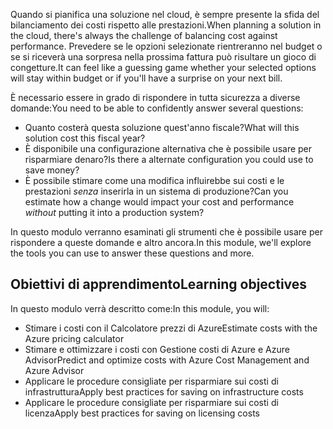 <span data-ttu-id="ea236-101">Quando si pianifica una soluzione nel cloud, è sempre presente la sfida del bilanciamento dei costi rispetto alle prestazioni.</span><span class="sxs-lookup"><span data-stu-id="ea236-101">When planning a solution in the cloud, there's always the challenge of balancing cost against performance.</span></span> <span data-ttu-id="ea236-102">Prevedere se le opzioni selezionate rientreranno nel budget o se si riceverà una sorpresa nella prossima fattura può risultare un gioco di congetture.</span><span class="sxs-lookup"><span data-stu-id="ea236-102">It can feel like a guessing game whether your selected options will stay within budget or if you'll have a surprise on your next bill.</span></span>

<span data-ttu-id="ea236-103">È necessario essere in grado di rispondere in tutta sicurezza a diverse domande:</span><span class="sxs-lookup"><span data-stu-id="ea236-103">You need to be able to confidently answer several questions:</span></span>

- <span data-ttu-id="ea236-104">Quanto costerà questa soluzione quest'anno fiscale?</span><span class="sxs-lookup"><span data-stu-id="ea236-104">What will this solution cost this fiscal year?</span></span>
- <span data-ttu-id="ea236-105">È disponibile una configurazione alternativa che è possibile usare per risparmiare denaro?</span><span class="sxs-lookup"><span data-stu-id="ea236-105">Is there a alternate configuration you could use to save money?</span></span>
- <span data-ttu-id="ea236-106">È possibile stimare come una modifica influirebbe sui costi e le prestazioni _senza_ inserirla in un sistema di produzione?</span><span class="sxs-lookup"><span data-stu-id="ea236-106">Can you estimate how a change would impact your cost and performance _without_ putting it into a production system?</span></span>

<span data-ttu-id="ea236-107">In questo modulo verranno esaminati gli strumenti che è possibile usare per rispondere a queste domande e altro ancora.</span><span class="sxs-lookup"><span data-stu-id="ea236-107">In this module, we'll explore the tools you can use to answer these questions and more.</span></span>

## <a name="learning-objectives"></a><span data-ttu-id="ea236-108">Obiettivi di apprendimento</span><span class="sxs-lookup"><span data-stu-id="ea236-108">Learning objectives</span></span>

<span data-ttu-id="ea236-109">In questo modulo verrà descritto come:</span><span class="sxs-lookup"><span data-stu-id="ea236-109">In this module, you will:</span></span>

- <span data-ttu-id="ea236-110">Stimare i costi con il Calcolatore prezzi di Azure</span><span class="sxs-lookup"><span data-stu-id="ea236-110">Estimate costs with the Azure pricing calculator</span></span>
- <span data-ttu-id="ea236-111">Stimare e ottimizzare i costi con Gestione costi di Azure e Azure Advisor</span><span class="sxs-lookup"><span data-stu-id="ea236-111">Predict and optimize costs with Azure Cost Management and Azure Advisor</span></span>
- <span data-ttu-id="ea236-112">Applicare le procedure consigliate per risparmiare sui costi di infrastruttura</span><span class="sxs-lookup"><span data-stu-id="ea236-112">Apply best practices for saving on infrastructure costs</span></span>
- <span data-ttu-id="ea236-113">Applicare le procedure consigliate per risparmiare sui costi di licenza</span><span class="sxs-lookup"><span data-stu-id="ea236-113">Apply best practices for saving on licensing costs</span></span>